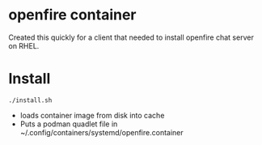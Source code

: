 # openfire container

Created this quickly for a client that needed to install openfire chat server on RHEL.

# Install

```
./install.sh
```

- loads container image from disk into cache
- Puts a podman quadlet file in ~/.config/containers/systemd/openfire.container
